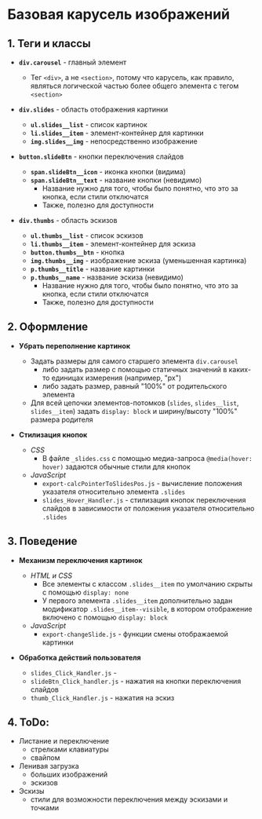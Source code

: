 # Базовая карусель изображений
## 1. Теги и классы
- **`div.carousel`** - главный элемент
  - Тег `<div>`, а не `<section>`, потому что карусель, как правило, являться логической частью более общего элемента с тегом `<section>`

- **`div.slides`** - область отображения картинки
  - **`ul.slides__list`** - список картинок
  - **`li.slides__item`** - элемент-контейнер для картинки
  - **`img.slides__img`** - непосредственно изображение

- **`button.slideBtn`** - кнопки переключения слайдов
  - **`span.slideBtn__icon`** - иконка кнопки (видима)
  - **`span.slideBtn__text`** - название кнопки (невидимо)
    - Название нужно для того, чтобы было понятно, что это за кнопка, если стили отключатся
    - Также, полезно для доступности

- **`div.thumbs`** - область эскизов
  - **`ul.thumbs__list`** - список эскизов
  - **`li.thumbs__item`** - элемент-контейнер для эскиза
  - **`button.thumbs__btn`** - кнопка
  - **`img.thumbs__img`** - изображение эскиза (уменьшенная картинка)
  - **`p.thumbs__title`** - название картинки
  - **`p.thumbs__name`** - название эскиза (невидимо)
    - Название нужно для того, чтобы было понятно, что это за кнопка, если стили отключатся
    - Также, полезно для доступности

<!-- ## Черновик -->
<!-- - **`div.slides__text`** - блок для названия и описания картинки
- **`h4.slides__title`** - название картинки
- **`p.slides__desc`** - описание картинки -->


## 2. Оформление
- **Убрать переполнение картинок**
  - Задать размеры для самого старшего элемента `div.carousel`
    - либо задать размер с помощью статичных значений в каких-то единицах измерения (например, "px")
    - либо задать размер, равный "100%" от родительского элемента
  - Для всей цепочки элементов-потомков (`slides`, `slides__list`, `slides__item`) задать `display: block` и ширину/высоту "100%" размера родителя

- **Стилизация кнопок**
  - *CSS*
    - В файле `_slides.css` с помощью медиа-запроса `@media(hover: hover)` задаются обычные стили для кнопок
  - *JavaScript*
    - `export-calcPointerToSlidesPos.js` - вычисление положения указателя относительно элемента `.slides`
    - `slides_Hover_Handler.js` - стилизация кнопок переключения слайдов в зависимости от положения указателя относительно `.slides`


## 3. Поведение
- **Механизм переключения картинок**
  - *HTML и CSS*
    - Все элементы с классом `.slides__item` по умолчанию скрыты с помощью `display: none`
    - У первого элемента `.slides__item` дополнительно задан модификатор `.slides__item--visible`, в котором отображение включено с помощью `display: block`
  - *JavaScript*
    - `export-changeSlide.js` - функции смены отображаемой картинки

- **Обработка действий пользователя**
  - `slides_Click_Handler.js` - 
  - `slideBtn_Click_handler.js` - нажатия на кнопки переключения слайдов
  - `thumb_Click_Handler.js` - нажатия на эскиз


## 4. ToDo:
- Листание и переключение
  - стрелками клавиатуры
  - свайпом
- Ленивая загрузка
  - больших изображений
  - эскизов
- Эскизы
  - стили для возможности переключения между эскизами и точками